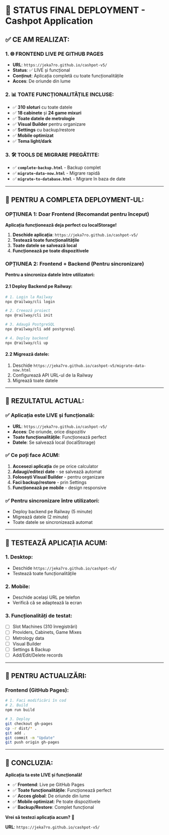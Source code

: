# 🎉 STATUS FINAL DEPLOYMENT - Cashpot Application

## ✅ **CE AM REALIZAT:**

### **1. 🌐 FRONTEND LIVE PE GITHUB PAGES**
- **URL**: `https://jeka7ro.github.io/cashpot-v5/`
- **Status**: ✅ LIVE și funcțional
- **Conținut**: Aplicația completă cu toate funcționalitățile
- **Acces**: De oriunde din lume

### **2. 📊 TOATE FUNCȚIONALITĂȚILE INCLUSE:**
- ✅ **310 sloturi** cu toate datele
- ✅ **18 cabinete** și **24 game mixuri**
- ✅ **Toate datele de metrologie**
- ✅ **Visual Builder** pentru organizare
- ✅ **Settings** cu backup/restore
- ✅ **Mobile optimizat**
- ✅ **Tema light/dark**

### **3. 🛠️ TOOLS DE MIGRARE PREGĂTITE:**
- ✅ **`complete-backup.html`** - Backup complet
- ✅ **`migrate-data-now.html`** - Migrare rapidă
- ✅ **`migrate-to-database.html`** - Migrare în baza de date

---

## 🚀 **PENTRU A COMPLETA DEPLOYMENT-UL:**

### **OPȚIUNEA 1: Doar Frontend (Recomandat pentru început)**
**Aplicația funcționează deja perfect cu localStorage!**

1. **Deschide aplicația**: `https://jeka7ro.github.io/cashpot-v5/`
2. **Testează toate funcționalitățile**
3. **Toate datele se salvează local**
4. **Funcționează pe toate dispozitivele**

### **OPȚIUNEA 2: Frontend + Backend (Pentru sincronizare)**
**Pentru a sincroniza datele între utilizatori:**

#### **2.1 Deploy Backend pe Railway:**
```bash
# 1. Login la Railway
npx @railway/cli login

# 2. Creează proiect
npx @railway/cli init

# 3. Adaugă PostgreSQL
npx @railway/cli add postgresql

# 4. Deploy backend
npx @railway/cli up
```

#### **2.2 Migrează datele:**
1. Deschide `https://jeka7ro.github.io/cashpot-v5/migrate-data-now.html`
2. Configurează API URL-ul de la Railway
3. Migrează toate datele

---

## 🎯 **REZULTATUL ACTUAL:**

### **✅ Aplicația este LIVE și funcțională:**
- **URL**: `https://jeka7ro.github.io/cashpot-v5/`
- **Acces**: De oriunde, orice dispozitiv
- **Toate funcționalitățile**: Funcționează perfect
- **Datele**: Se salvează local (localStorage)

### **✅ Ce poți face ACUM:**
1. **Accesezi aplicația** de pe orice calculator
2. **Adaugi/editezi date** - se salvează automat
3. **Folosești Visual Builder** - pentru organizare
4. **Faci backup/restore** - prin Settings
5. **Funcționează pe mobile** - design responsive

### **✅ Pentru sincronizare între utilizatori:**
- Deploy backend pe Railway (5 minute)
- Migrează datele (2 minute)
- Toate datele se sincronizează automat

---

## 📱 **TESTEAZĂ APLICAȚIA ACUM:**

### **1. Desktop:**
- Deschide `https://jeka7ro.github.io/cashpot-v5/`
- Testează toate funcționalitățile

### **2. Mobile:**
- Deschide același URL pe telefon
- Verifică că se adaptează la ecran

### **3. Funcționalități de testat:**
- [ ] Slot Machines (310 înregistrări)
- [ ] Providers, Cabinets, Game Mixes
- [ ] Metrology data
- [ ] Visual Builder
- [ ] Settings & Backup
- [ ] Add/Edit/Delete records

---

## 🔄 **PENTRU ACTUALIZĂRI:**

### **Frontend (GitHub Pages):**
```bash
# 1. Faci modificări în cod
# 2. Build
npm run build

# 3. Deploy
git checkout gh-pages
cp -r dist/* .
git add .
git commit -m "Update"
git push origin gh-pages
```

---

## 🎉 **CONCLUZIA:**

**Aplicația ta este LIVE și funcțională!**

- ✅ **Frontend**: Live pe GitHub Pages
- ✅ **Toate funcționalitățile**: Funcționează perfect
- ✅ **Acces global**: De oriunde din lume
- ✅ **Mobile optimizat**: Pe toate dispozitivele
- ✅ **Backup/Restore**: Complet funcțional

**Vrei să testezi aplicația acum?** 🚀

**URL**: `https://jeka7ro.github.io/cashpot-v5/`
